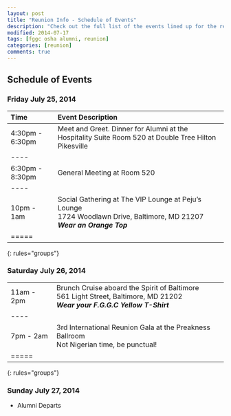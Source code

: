 ```yaml
---
layout: post
title: "Reunion Info - Schedule of Events"
description: "Check out the full list of the events lined up for the reunion weekend"
modified: 2014-07-17
tags: [fggc osha alumni, reunion]
categories: [reunion]
comments: true
---
```


## Schedule of Events

### Friday July 25, 2014 

| Time | Event Description |
|:--------|:--------|
| 4:30pm - 6:30pm  | Meet and Greet. Dinner for Alumni at the Hospitality Suite Room 520 at Double Tree Hilton Pikesville |  
|----
| 6:30pm - 8:30pm | General Meeting at Room 520 | 
|----
| 10pm - 1am | Social Gathering at The VIP Lounge at Peju’s Lounge <br> 1724 Woodlawn Drive, Baltimore, MD 21207  <br> **_Wear an Orange Top_** | 
|=====
{: rules="groups"}


### Saturday July 26, 2014 

|  |  | 
|:--------|:--------|
| 11am - 2pm | Brunch Cruise aboard the Spirit of Baltimore <br> 561 Light Street, Baltimore, MD 21202 <br> **_Wear your F.G.G.C Yellow T-Shirt_** |  
|----
| 7pm - 2am | 3rd International Reunion Gala at the Preakness Ballroom <br> Not Nigerian time, be punctual! <br> | 
|=====
{: rules="groups"}


### Sunday July 27, 2014 
* Alumni Departs


